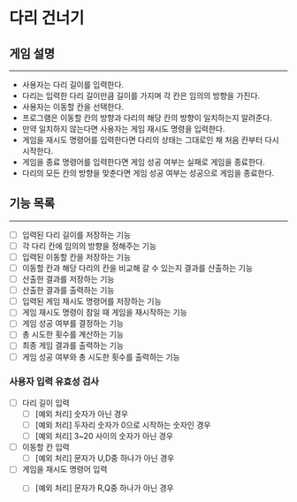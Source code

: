 # 다리 건너기

## 게임 설명

---

* 사용자는 다리 길이를 입력한다.
* 다리는 입력한 다리 길이만큼 길이를 가지며 각 칸은 임의의 방향을 가진다.
* 사용자는 이동할 칸을 선택한다.
* 프로그램은 이동할 칸의 방향과 다리의 해당 칸의 방향이 일치하는지 알려준다.
* 만약 일치하지 않는다면 사용자는 게임 재시도 명령을 입력한다.
* 게임을 재시도 명령어를 입력한다면 다리의 상태는 그대로인 채 처음 칸부터 다시 시작한다.
* 게임을 종료 명령어를 입력한다면 게임 성공 여부는 실패로 게임을 종료한다.
* 다리의 모든 칸의 방향을 맞춘다면 게임 성공 여부는 성공으로 게임을 종료한다.

## 기능 목록

---

- [ ] 입력된 다리 길이를 저장하는 기능
- [ ] 각 다리 칸에 임의의 방향을 정해주는 기능
- [ ] 입력된 이동할 칸을 저장하는 기능
- [ ] 이동할 칸과 해당 다리의 칸을 비교해 갈 수 있는지 결과를 산출하는 기능
- [ ] 산출한 결과를 저장하는 기능
- [ ] 산출한 결과를 출력하는 기능
- [ ] 입력된 게임 재시도 명령어를 저장하는 기능
- [ ] 게임 재시도 명령이 참일 때 게임을 재시작하는 기능
- [ ] 게임 성공 여부를 결정하는 기능
- [ ] 총 시도한 횟수를 계산하는 기능
- [ ] 최종 게임 결과를 출력하는 기능
- [ ] 게임 성공 여부와 총 시도한 횟수를 출력하는 기능

### 사용자 입력 유효성 검사

- [ ] 다리 길이 입력
    - [ ] [예외 처리] 숫자가 아닌 경우
    - [ ] [예외 처리] 두자리 숫자가 0으로 시작하는 숫자인 경우
    - [ ] [예외 처리] 3~20 사이의 숫자가 아닌 경우

- [ ] 이동할 칸 입력
    - [ ] [예외 처리] 문자가 U,D중 하나가 아닌 경우

- [ ] 게임을 재시도 명령어 입력
    - [ ] [예외 처리] 문자가 R,Q중 하나가 아닌 경우

